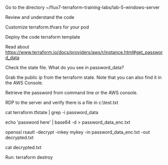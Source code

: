 Go to the directory ~/flux7-terraform-training-labs/lab-5-windows-server

Review and understand the code

Customize terraform.tfvars for your pod

Deploy the code terraform template

Read about https://www.terraform.io/docs/providers/aws/r/instance.html#get_password_data

Check the state file. What do you see in password_data?

Grab the public ip from the terraform state. Note that you can also find it in the AWS Console.

Retrieve the password from command line or the AWS console.

RDP to the server and verify there is a file in c:\test.txt



cat terraform.tfstate | grep -i password_data

echo 'password here' | base64 -d > password_data_enc.txt
  
openssl rsautl -decrypt -inkey mykey -in password_data_enc.txt -out decrypted.txt

cat decrypted.txt



Run: terraform destroy
